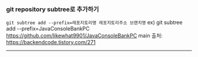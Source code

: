 ### git repository subtree로 추가하기
`git subtree add --prefix=레포지토리명 레포지토리주소 브랜치명`
ex) git subtree add --prefix=JavaConsoleBankPC https://github.com/likewhat9901/JavaConsoleBankPC main
출처: https://backendcode.tistory.com/271

---
